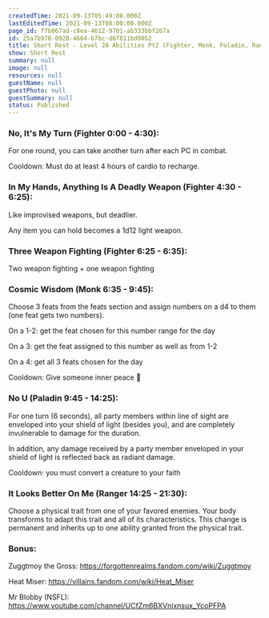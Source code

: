 ```yaml
---
createdTime: 2021-09-13T05:49:00.000Z
lastEditedTime: 2021-09-13T08:00:00.000Z
page_id: f7b067ad-c8ea-4612-9701-ab333bbf267a
id: 25a7b978-0928-4664-b7bc-d6f811bd0052
title: Short Rest - Level 20 Abilities Pt2 (Fighter, Monk, Paladin, Ranger)
show: Short Rest
summary: null
image: null
resources: null
guestName: null
guestPhoto: null
guestSummary: null
status: Published
---
```


### No, It's My Turn (Fighter 0:00 - 4:30):

For one round, you can take another turn after each PC in combat.

Cooldown: Must do at least 4 hours of cardio to recharge.

### In My Hands, Anything Is A Deadly Weapon (Fighter 4:30 - 6:25):

Like improvised weapons, but deadlier.

Any item you can hold becomes a 1d12 light weapon.

### Three Weapon Fighting (Fighter 6:25 - 6:35):

Two weapon fighting + one weapon fighting

### Cosmic Wisdom (Monk 6:35 - 9:45):

Choose 3 feats from the feats section and assign numbers on a d4 to them (one feat gets two numbers).

On a 1-2: get the feat chosen for this number range for the day

On a 3: get the feat assigned to this number as well as from 1-2

On a 4: get all 3 feats chosen for the day

Cooldown: Give someone inner peace 🌈

### No U (Paladin 9:45 - 14:25):

For one turn (6 seconds), all party members within line of sight are enveloped into your shield of light (besides you), and are completely invulnerable to damage for the duration.

In addition, any damage received by a party member enveloped in your shield of light is reflected back as radiant damage.

Cooldown: you must convert a creature to your faith

### It Looks Better On Me (Ranger 14:25 - 21:30):

Choose a physical trait from one of your favored enemies. Your body transforms to adapt this trait and all of its characteristics. This change is permanent and inherits up to one ability granted from the physical trait.

### Bonus:

Zuggtmoy the Gross: 
https://forgottenrealms.fandom.com/wiki/Zuggtmoy

Heat Miser: 
https://villains.fandom.com/wiki/Heat_Miser

Mr Blobby (NSFL): 
https://www.youtube.com/channel/UCfZm6BXVnixnsux_YcoPFPA
